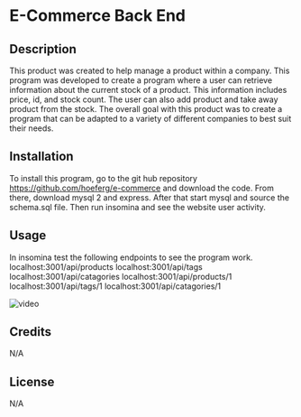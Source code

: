 # E-Commerce Back End

## Description

This product was created to help manage a product within a company. This program was developed to create a program where a user can retrieve information about the current stock of a product. This information includes price, id, and stock count. The user can also add product and take away product from the stock. The overall goal with this product was to create a program that can be adapted to a variety of different companies to best suit their needs.

## Installation

To install this program, go to the git hub repository https://github.com/hoeferg/e-commerce and download the code. From there, download mysql 2 and express. After that start mysql and source the schema.sql file. Then run insomina and see the website user activity.

## Usage

In insomina test the following endpoints to see the program work.
localhost:3001/api/products
localhost:3001/api/tags
localhost:3001/api/catagories
localhost:3001/api/products/1
localhost:3001/api/tags/1
localhost:3001/api/catagories/1


![video](https://drive.google.com/file/d/1-w7puBa8lBUYGkzP5404VejyYoce-Igh/view?usp=sharing)

## Credits

N/A

## License

N/A

